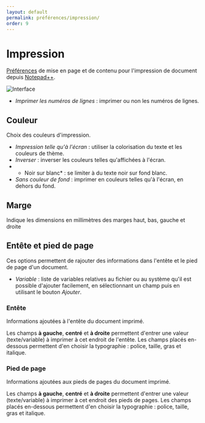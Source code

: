 ```yaml
---
layout: default
permalink: préférences/impression/
order: 9
---
```

# Impression

[Préférences](préférences.md) de mise en page et de contenu pour l'impression de document depuis [Notepad++](notepad++.md).

![Interface](/assets/img/preferences/09_print.png)

- *Imprimer les numéros de lignes* : imprimer ou non les numéros de lignes.

## Couleur

Choix des couleurs d'impression.

- *Impression telle qu'à l'écran* : utiliser la colorisation du texte et les couleurs de thème.
- *Inverser* : inverser les couleurs telles qu'affichées à l'écran.
- * Noir sur blanc* : se limiter à du texte noir sur fond blanc.
- *Sans couleur de fond* : imprimer en couleurs telles qu'à l'écran, en dehors du fond.

## Marge

Indique les dimensions en millimètres des marges haut, bas, gauche et droite

## Entête et pied de page

Ces options permettent de rajouter des informations dans l'entête et le pied de page d'un document.

- *Variable* : liste de variables relatives au fichier ou au système qu'il est possible d'ajouter facilement, en sélectionnant un champ puis en utilisant le bouton *Ajouter*.

### Entête

Informations ajoutées à l'entête du document imprimé.

Les champs **à gauche**, **centré** et **à droite** permettent d'entrer une valeur (texte/variable) à imprimer à cet endroit de l'entête. Les champs placés en-dessous permettent d'en choisir la typographie : police, taille, gras et italique.

### Pied de page

Informations ajoutées aux pieds de pages du document imprimé.

Les champs **à gauche**, **centré** et **à droite** permettent d'entrer une valeur (texte/variable) à imprimer à cet endroit des pieds de pages. Les champs placés en-dessous permettent d'en choisir la typographie : police, taille, gras et italique.
